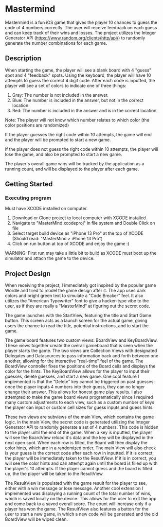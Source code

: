 # Mastermind

Mastermind is a fun iOS game that gives the player 10 chances to guess the code of 4 numbers correctly. The user will receive feedback on each guess and can keep track of their wins and losses. The project utilizes the Integer Generator API (https://www.random.org/clients/http/api/) to randomly generate the number combinations for each game.

## Description

When starting the game, the player will see a blank board with 4 "guess" spot and 4 "feedback" spots. Using the keyboard, the player will have 10 attempts to guess the correct 4 digit code. After each code is inputted, the player will see a set of colors to indicate one of three things:

1. Gray: The number is not included in the answer.
2. Blue: The number is included in the answer, but not in the correct location.
3. Red: The number is included in the answer and is in the correct location.

Note: The player will not know which number relates to which color (the color positions are randomized)

If the player guesses the right code within 10 attempts, the game will end and the player will be prompted to start a new game.

If the player does not guess the right code within 10 attempts, the player will lose the game, and also be prompted to start a new game.

The player's overall game wins will be tracked by the application as a running count, and will be displayed to the player after each game.

## Getting Started

### Executing program

Must have XCODE installed on computer.

1. Download or Clone project to local computer with XCODE installed
2. Navigate to "MasterMind.xcodeproj" in file system and Double Click on file
3. Select target build device as "iPhone 13 Pro" at the top of XCODE (Should read: "MasterMind > iPhone 13 Pro")
4. Click on run button at top of XCODE and enjoy the game :)

WARNING: First run may take a little bit to build as XCODE must boot up the simulator and attach the game to the device. 

## Project Design

When receiving the project, I immediately got inspired by the popular game Wordle and tried to model the game design after it. The app uses dark colors and bright green text to simulate a "Code Breaker" feel. It also utilizes the "American Typewriter" font to give a hacker-type vibe to the user, as if they are really a "MasterMind" at figuring out the secret code.

The game launches with the StartView, featuring the title and Start Game button. This screen acts as a launch screen for the actual game, giving users the chance to read the title, potential instructions, and to start the game.

The game board features two custom views: BoardView and KeyBoardView. These views together create the overall gameboard that is seen when the player starts the game. The two views are Collection Views with designated Delegates and Datasources to pass information back and forth between one another, allowing for the interactive "real-time" feel of the game. The BoardView controller fixes the positions of the Board cells and displays the color for the hints. The KeyBoardView allows for the player to input their guesses, delete guesses, and start a new game. One cool feature I implemented is that the "Delete" key cannot be triggered on past guesses: once the player inputs 4 numbers into their guess, they can no longer change their answer. This allows for honest game play results. I also attempted to make the game board views programatically since I required many custom adjustments to each view, such as a custom number of keys the player can input or custom cell sizes for guess inputs and guess hints. 

These two views are subviews of the main View, which contains the game logic. In the main View, the secret code is generated utilizing the Integer Generator API to randomly generate a set of 4 numbers. This code is hidden to the player until the end of the game. When a key is inputted, the player will see the BoardView reload it's data and the key will be displayed in the next open spot. When each row is filled, the Board will then display the color hints, which are in a randomized order. The main View will also check is your guess is the correct code after each row in inputted. If it is correct, the player will be immediately taken to the ResultView. If it is in correct, you will see the color hints and can attempt again until the board is filled up with the player's 10 attempts. If the player cannot guess and the board is filled up, the the player will be taken to the ResultView.

The ResultView is populated with the game result for the player to see, either with a win message or lose message. Another cool extension I implemented was displaying a running count of the total number of wins, which is saved locally on the device. This allows for the user to exit the app and come back to a saved overall score. The count will increase only if a player has won the game. The ResultView also features a button for the user to start a new game, in which a new code will be generated and the old BoardView will be wiped clean. 



